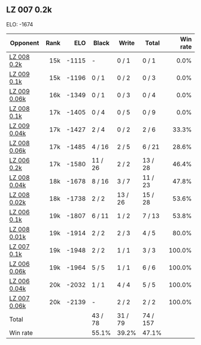 ## LZ 007 0.2k ##

ELO: -1674

Opponent | Rank | ELO | Black | Write | Total | Win rate
---------|-----:|----:|-------|-------|-------|-------:
[LZ 008 0.2k](LZ%20008%200.2k.md) | 15k | -1115 | - | 0 / 1 | 0 / 1 | 0.0%
[LZ 009 0.1k](LZ%20009%200.1k.md) | 15k | -1196 | 0 / 1 | 0 / 2 | 0 / 3 | 0.0%
[LZ 009 0.06k](LZ%20009%200.06k.md) | 16k | -1349 | 0 / 1 | 0 / 3 | 0 / 4 | 0.0%
[LZ 008 0.1k](LZ%20008%200.1k.md) | 17k | -1405 | 0 / 4 | 0 / 5 | 0 / 9 | 0.0%
[LZ 009 0.04k](LZ%20009%200.04k.md) | 17k | -1427 | 2 / 4 | 0 / 2 | 2 / 6 | 33.3%
[LZ 008 0.06k](LZ%20008%200.06k.md) | 17k | -1485 | 4 / 16 | 2 / 5 | 6 / 21 | 28.6%
[LZ 006 0.2k](LZ%20006%200.2k.md) | 17k | -1580 | 11 / 26 | 2 / 2 | 13 / 28 | 46.4%
[LZ 008 0.04k](LZ%20008%200.04k.md) | 18k | -1678 | 8 / 16 | 3 / 7 | 11 / 23 | 47.8%
[LZ 008 0.02k](LZ%20008%200.02k.md) | 18k | -1738 | 2 / 2 | 13 / 26 | 15 / 28 | 53.6%
[LZ 006 0.1k](LZ%20006%200.1k.md) | 19k | -1807 | 6 / 11 | 1 / 2 | 7 / 13 | 53.8%
[LZ 008 0.01k](LZ%20008%200.01k.md) | 19k | -1914 | 2 / 2 | 2 / 3 | 4 / 5 | 80.0%
[LZ 007 0.1k](LZ%20007%200.1k.md) | 19k | -1948 | 2 / 2 | 1 / 1 | 3 / 3 | 100.0%
[LZ 006 0.06k](LZ%20006%200.06k.md) | 19k | -1964 | 5 / 5 | 1 / 1 | 6 / 6 | 100.0%
[LZ 006 0.04k](LZ%20006%200.04k.md) | 20k | -2032 | 1 / 1 | 4 / 4 | 5 / 5 | 100.0%
[LZ 007 0.06k](LZ%20007%200.06k.md) | 20k | -2139 | - | 2 / 2 | 2 / 2 | 100.0%
Total | | | 43 / 78 | 31 / 79 | 74 / 157 | 
Win rate| | | 55.1% | 39.2% | 47.1% | 
